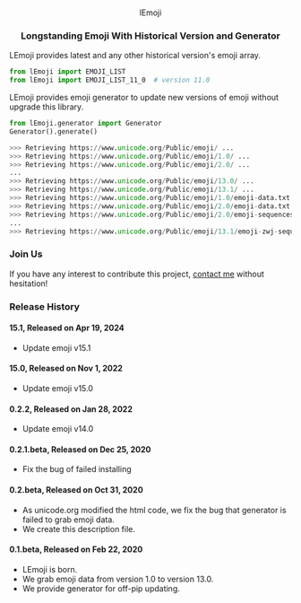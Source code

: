 <p align="center">
    <br>
    lEmoji
    <br>
<p>

<h3 align="center">
	<p>Longstanding Emoji With Historical Version and Generator</p>
</h3>

LEmoji provides latest and any other historical version's emoji array.

```python
from lEmoji import EMOJI_LIST
from lEmoji import EMOJI_LIST_11_0  # version 11.0
```


LEmoji provides emoji generator to update new versions of emoji without upgrade this library.

```python
from lEmoji.generator import Generator
Generator().generate()

>>> Retrieving https://www.unicode.org/Public/emoji/ ...
>>> Retrieving https://www.unicode.org/Public/emoji/1.0/ ...
>>> Retrieving https://www.unicode.org/Public/emoji/2.0/ ...
...
>>> Retrieving https://www.unicode.org/Public/emoji/13.0/ ...
>>> Retrieving https://www.unicode.org/Public/emoji/13.1/ ...
>>> Retrieving https://www.unicode.org/Public/emoji/1.0/emoji-data.txt ...
>>> Retrieving https://www.unicode.org/Public/emoji/2.0/emoji-data.txt ...
>>> Retrieving https://www.unicode.org/Public/emoji/2.0/emoji-sequences.txt ...
...
>>> Retrieving https://www.unicode.org/Public/emoji/13.1/emoji-zwj-sequences.txt ...
```

### Join Us

If you have any interest to contribute this project, [contact me](mailto:i@6-79.cn) without hesitation!

### Release History

#### 15.1, Released on Apr 19, 2024

- Update emoji v15.1

#### 15.0, Released on Nov 1, 2022

- Update emoji v15.0

#### 0.2.2, Released on Jan 28, 2022

- Update emoji v14.0

#### 0.2.1.beta, Released on Dec 25, 2020

- Fix the bug of failed installing

#### 0.2.beta, Released on Oct 31, 2020

- As unicode.org modified the html code, we fix the bug that generator is failed to grab emoji data.
- We create this description file.

#### 0.1.beta, Released on Feb 22, 2020

- LEmoji is born.
- We grab emoji data from version 1.0 to version 13.0.
- We provide generator for off-pip updating.
